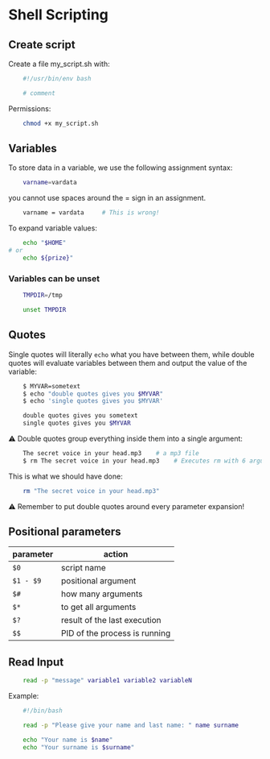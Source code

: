 # Shell Scripting

## Create script

Create a file my_script.sh with:

```bash
    #!/usr/bin/env bash

    # comment
```

Permissions:

```bash
    chmod +x my_script.sh
```

## Variables

To store data in a variable, we use the following assignment syntax:

```bash
    varname=vardata
```

you cannot use spaces around the = sign in an assignment.

```bash
    varname = vardata     # This is wrong!
```

To expand variable values:

```bash
    echo "$HOME"
# or
    echo ${prize}"
```

### Variables can be unset

```bash
    TMPDIR=/tmp

    unset TMPDIR
```

## Quotes

Single quotes will literally `echo` what you have between them, while double quotes will evaluate variables between them and output the value of the variable:

```bash
    $ MYVAR=sometext
    $ echo "double quotes gives you $MYVAR"
    $ echo 'single quotes gives you $MYVAR'

    double quotes gives you sometext
    single quotes gives you $MYVAR
```

⚠️ Double quotes group everything inside them into a single argument:

```bash
    The secret voice in your head.mp3    # a mp3 file
    $ rm The secret voice in your head.mp3    # Executes rm with 6 arguments; not 1!
```

This is what we should have done:

```bash
    rm "The secret voice in your head.mp3"
```

⚠️ Remember to put double quotes around every parameter expansion!

## Positional parameters

| parameter | action                        |
| --------- | ----------------------------- |
| `$0`      | script name                   |
| `$1 - $9` | positional argument           |
| `$#`      | how many arguments            |
| `$*`      | to get all arguments          |
| `$?`      | result of the last execution  |
| `$$`      | PID of the process is running |

## Read Input

```bash
    read -p "message" variable1 variable2 variableN
```

Example:

```bash
    #!/bin/bash

    read -p "Please give your name and last name: " name surname

    echo "Your name is $name"
    echo "Your surname is $surname"
```
